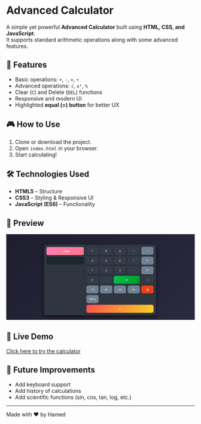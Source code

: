 # Advanced Calculator

A simple yet powerful **Advanced Calculator** built using **HTML, CSS, and JavaScript**.  
It supports standard arithmetic operations along with some advanced features.

## 🚀 Features

- Basic operations: `+`, `-`, `×`, `÷`
- Advanced operations: `√`, `x²`, `%`
- Clear (`C`) and Delete (`DEL`) functions
- Responsive and modern UI
- Highlighted **equal (=) button** for better UX

## 🎮 How to Use

1. Clone or download the project.
2. Open `index.html` in your browser.
3. Start calculating!

## 🛠️ Technologies Used

- **HTML5** – Structure
- **CSS3** – Styling & Responsive UI
- **JavaScript (ES6)** – Functionality

## 📸 Preview

![Calculator Preview](image.png)

## 🚀 Live Demo
[Click here to try the calculator](https://hhaamed74.github.io/Advanced-Calculator/)


## 📌 Future Improvements

- Add keyboard support
- Add history of calculations
- Add scientific functions (sin, cos, tan, log, etc.)

---

Made with ❤️ by Hamed
